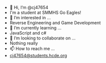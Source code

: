 - 👋 Hi, I’m @cj47654
- I'm a student at SMMHS Go Eagles!
- 👀 I’m interested in ...
- Reverse Engineering and Game Development
- 🌱 I’m currently learning ...
- JavaScript and c#
- 💞️ I’m looking to collaborate on ...
- Nothing really
- 📫 How to reach me ...
- cj47654@students.hcde.org

<!---
cj47654/cj47654 is a ✨ special ✨ repository because its `README.md` (this file) appears on your GitHub profile.
You can click the Preview link to take a look at your changes.
--->
